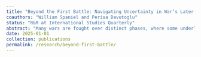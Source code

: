 ```yaml
---
title: "Beyond the First Battle: Navigating Uncertainty in War’s Later Stages"
coauthors: "William Spaniel and Perisa Davutoglu"
status: "R&R at International Studies Quarterly"
abstract: "Many wars are fought over distinct phases, where some underlying capabilities in one portion may have little or no bearing on others. However, existing models of bargaining while fighting treat battles as identical. We relax that assumption and examine what happens when a source of uncertainty only affects later phases. Under such conditions, learning becomes more difficult. More specifically, we find weaker types do not separate equilibria in the current period if types have identical likelihoods of winning the upcoming battle, even if later battles do depend on type. Thus, we have a natural information-based explanation for prolonged fighting. A case study of the Shining Path in Peru illuminates the mechanism."
date: 2025-01-01
collection: publications
permalink: /research/beyond-first-battle/
---
```

